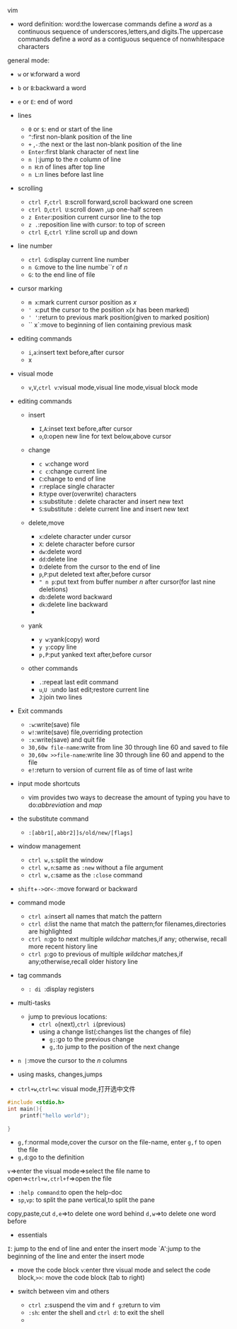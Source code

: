 vim
- word definition:
    word:the lowercase commands define a *word* as a continuous sequence of underscores,letters,and digits.The uppercase commands define a *word* as a contiguous sequence of nonwhitespace characters 

general mode:
- `w` or `W`:forward a word
- `b` or `B`:backward a word
- `e` or `E`: end of word
  
- lines
    - `0` or `$`: end or start of the line
    - `^`:first non-blank position of the line
    - `+` ,`-`:the next or the last non-blank position of the line
    - `Enter`:first blank character of next line
    - `n |`:jump to the *n* column of line 
    - `n H`:*n* of lines after top line
    - `n L`:*n* lines before last line
- scrolling
    - `ctrl F`,`ctrl B`:scroll forward,scroll backward one screen
    - `ctrl D`,`ctrl U`:scroll down ,up one-half screen
    - `z Enter`:position current cursor line to the top
    - `z .`:reposition line with cursor: to top of screen
    - `ctrl E`,`ctrl Y`:line scroll up and down
- line number
    - `ctrl G`:display current line number
    - `n G`:move to the line numbe``r of *n*
    - `G`: to the end line of file
- cursor marking
    - `m x`:mark current cursor position as *x*
    - `' x`:put the cursor to the position `x`(x has been marked)
    - `' '`:return to previous mark position(given to marked position)
    - `` x`:move to beginning of lien containing previous mask
- editing commands
    - `i`,`a`:insert text before,after cursor
    - x
- visual mode
    - `v`,`V`,`ctrl v`:visual mode,visual line mode,visual block mode

- editing commands
    - insert
        - `I`,`A`:inset text before,after cursor
        - `o`,`O`:open new line for text below,above cursor 
    - change
        - `c w`:change word
        - `c c`:change current line
        - `C`:change to end of line
        - `r`:replace single character
        - `R`:type over(overwrite) characters
        - `s`:substitute : delete character and insert new text
        - `S`:substitute : delete current line and insert new text
    - delete,move
        - `x`:delete character under cursor
        - `X`: delete character before cursor
        - `dw`:delete word
        - `dd`:delete line 
        - `D`:delete from the cursor to the end of line 
        - `p`,`P`:put deleted text after,before cursor
        - `" n p`:put text from buffer number *n* after cursor(for last nine deletions)
        - `db`:delete word backward 
        - `dk`:delete line backward
        - 
    - yank
        - `y w`:yank(copy) word 
        - `y y`:copy line 
        - `p,P`:put yanked text after,before cursor

    - other commands
        - `.`:repeat last edit command
        - `u`,`U `:undo last edit;restore current line
        - `J`:join two lines
- Exit commands
    - `:w`:write(save) file
    - `w!`:write(save) file,overriding protection
    - `:x`:write(save) and quit file
    - `30,60w file-name`:write from line 30 through line 60 and saved to file
    - `30,60w >>file-name`:write line 30 through line 60 and append to the file
    - `e!`:return to version of current file as of time of last write
- input mode shortcuts
    - vim provides two ways to decrease the amount of typing you have to do:*abbreviation* and *map*
- the substitute command
    - `:[abbr1[,abbr2]]s/old/new/[flags]`
- window management
    - `ctrl w,s`:split the window
    - `ctrl w,n`:same as `:new` without a file argument
    - `ctrl w,c`:same as the `:close` command
- `shift`+`->`or`<-`:move forward or backward
- command mode
    - `ctrl a`:insert all names that match the pattern
    - `ctrl d`:list the name that match the pattern;for filenames,directories are highlighted
    - `ctrl n`:go to next multiple *wildchar* matches,if any; otherwise, recall more recent history line
    - `ctrl p`:go to previous of multiple *wildchar* matches,if any;otherwise,recall older history line
- tag commands
    - `: di `:display registers 


- multi-tasks   
    - jump to previous locations:
        - `ctrl o`(next),`ctrl i`(previous)
        - using a change list(:changes list the changes of file)
            - `g;`:go to the previous change
            - `g,`:to jump to the position of the next change
- `n |`:move the cursor to the *n* columns
- using masks, changes,jumps
- `ctrl+w`,`ctrl+w`:  visual mode,打开选中文件
```c
#include <stdio.h>
int main(){
    printf("hello world");
    
}
```
- `g,f`:normal mode,cover the cursor on the file-name, enter `g,f` to open the file
- `g,d`:go to the definition
  
`v`=>enter the visual mode=>select the file name to open=>`ctrl+w,ctrl+f`=>open the file 
- `:help command`:to open the help-doc
- `sp`,`vp`: to split the pane  vertical,to split the pane 

copy,paste,cut
`d,e`=>to delete one word behind
`d,w`=>to delete one word before



- essentials

`I`: jump to the end of line  and enter the insert mode
`A':jump to the beginning of the line and enter the insert mode

- move the code block
`v`:enter thre visual mode and select the code block,`>>`: move the code block (tab to right)


- switch between vim and others
    - `ctrl z`:suspend the vim and `f g`:return to vim
    - `:sh`: enter the shell and `ctrl d`: to exit the shell
    - 